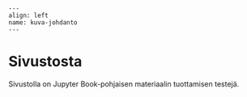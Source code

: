 ```{figure} ../images/rovaniemi.png
---
align: left
name: kuva-johdanto
---
```


# Sivustosta


Sivustolla on Jupyter Book-pohjaisen materiaalin tuottamisen testejä. 
